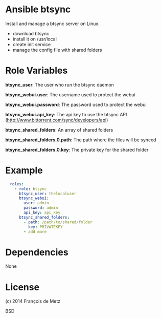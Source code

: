 # Ansible btsync

Install and manage a btsync server on Linux.

* download btsync
* install it on /usr/local
* create init service
* manage the config file with shared folders

# Role Variables

**btsync_user**: The user who run the btsync daemon

**btsync_webui.user**: The username used to protect the webui

**btsync_webui.password**: The password used to protect the webui

**btsync_webui.api_key**: The api key to use the btsync API (http://www.bittorrent.com/sync/developers/api)

**btsync_shared_folders**: An array of shared folders

**btsync_shared_folders.0.path**: The path where the files will be synced

**btsync_shared_folders.0.key**: The private key for the shared folder

# Example

```yaml
  roles:
    - role: btsync
      btsync_user: thelocaluser
      btsync_webui:
        user: admin
        password: admin
        api_key: api_key
      btsync_shared_folders:
        - path: /path/to/shared/folder
          key: PRIVATEKEY
        - add more
```

# Dependencies

None

# License

(c) 2014 François de Metz

BSD
